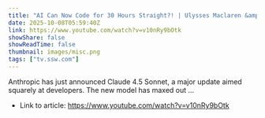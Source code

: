 ```yaml
---
title: "AI Can Now Code for 30 Hours Straight?! | Ulysses Maclaren &amp; Michael Smedley"
date: 2025-10-08T05:59:40Z
link: https://www.youtube.com/watch?v=v10nRy9bOtk
showShare: false
showReadTime: false
thumbnail: images/misc.png
tags: ["tv.ssw.com"]
---
```

Anthropic has just announced Claude 4.5 Sonnet, a major update aimed squarely at developers. The new model has maxed out ...

- Link to article: https://www.youtube.com/watch?v=v10nRy9bOtk